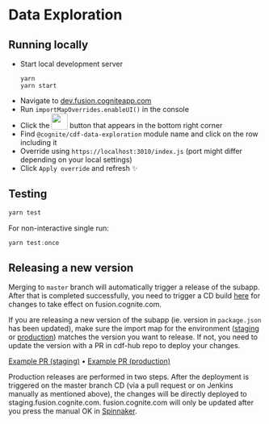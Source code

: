 # Data Exploration

## Running locally

- Start local development server
  ```
  yarn
  yarn start
  ```
- Navigate to [dev.fusion.cogniteapp.com](dev.fusion.cogniteapp.com)
- Run `importMapOverrides.enableUI()` in the console
- Click the <img width="32" valign="bottom" src="https://user-images.githubusercontent.com/6615090/165697621-dc80186c-2bdc-4f1c-90a1-d7ab4f985efc.png"> button that appears in the bottom right corner
- Find `@cognite/cdf-data-exploration` module name and click on the row including it
- Override using `https://localhost:3010/index.js` (port might differ depending on your local settings)
- Click `Apply override` and refresh ✨

## Testing

```js
yarn test
```

For non-interactive single run:

```js
yarn test:once
```

## Releasing a new version

Merging to `master` branch will automatically trigger a release of the subapp. After that is completed successfully, you need to trigger a CD build [here](https://cd.jenkins.cognite.ai/job/cognitedata-cd/job/cdf-hub/job/master/) for changes to take effect on fusion.cognite.com.

If you are releasing a new version of the subapp (ie. version in `package.json` has been updated), make sure the import map for the environment ([staging](https://github.com/cognitedata/cdf-hub/blob/master/packages/fas-apps/config/staging.fas-apps.import-map.json) or [production](https://github.com/cognitedata/cdf-hub/blob/master/packages/fas-apps/config/prod.fas-apps.import-map.json)) matches the version you want to release. If not, you need to update the version with a PR in cdf-hub repo to deploy your changes.

[Example PR (staging)](https://github.com/cognitedata/cdf-hub/pull/1471) • [Example PR (production)](https://github.com/cognitedata/cdf-hub/pull/1488)

Production releases are performed in two steps. After the deployment is triggered on the master branch CD (via a pull request or on Jenkins manually as mentioned above), the changes will be directly deployed to staging.fusion.cognite.com. fusion.cognite.com will only be updated after you press the manual OK in [Spinnaker](https://spinnaker.cognite.ai/#/applications/fusion-app-prod/executions).
